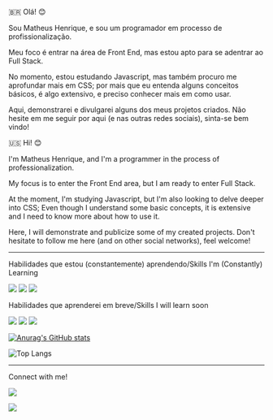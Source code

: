 :brazil: Olá! :blush:

Sou Matheus Henrique, e sou um programador em processo de profissionalização.

Meu foco é entrar na área de Front End, mas estou apto para se adentrar ao Full Stack.

No momento, estou estudando Javascript, mas também procuro me aprofundar mais em CSS; por mais que eu entenda alguns conceitos básicos, é algo extensivo, e preciso conhecer mais em como usar.

Aqui, demonstrarei e divulgarei alguns dos meus projetos criados. Não hesite em me seguir por aqui (e nas outras redes sociais), sinta-se bem vindo!

:us: Hi! :blush:

I'm Matheus Henrique, and I'm a programmer in the process of professionalization.

My focus is to enter the Front End area, but I am ready to enter Full Stack.

At the moment, I'm studying Javascript, but I'm also looking to delve deeper into CSS; Even though I understand some basic concepts, it is extensive and I need to know more about how to use it.

Here, I will demonstrate and publicize some of my created projects. Don't hesitate to follow me here (and on other social networks), feel welcome!

-----------------------------------------------------------------

Habilidades que estou (constantemente) aprendendo/Skills I'm (Constantly) Learning
<br>

<img src="https://img.shields.io/badge/HTML-239120?style=for-the-badge&logo=html5&logoColor=white" />
<img src="https://img.shields.io/badge/CSS-239120?&style=for-the-badge&logo=css3&logoColor=white" />
<img src="https://img.shields.io/badge/JavaScript-F7DF1E?style=for-the-badge&logo=javascript&logoColor=black" />

Habilidades que aprenderei em breve/Skills I will learn soon
<br>

<img src="https://img.shields.io/badge/Node.js-43853D?style=for-the-badge&logo=node.js&logoColor=white" />
<img src="https://img.shields.io/badge/Python-3776AB?style=for-the-badge&logo=python&logoColor=white" />
<img src="https://img.shields.io/badge/TypeScript-007ACC?style=for-the-badge&logo=typescript&logoColor=white" />

[![Anurag's GitHub stats](https://github-readme-stats.vercel.app/api?username=ma7hz)](https://github.com/anuraghazra/github-readme-stats)

![Top Langs](https://github-readme-stats.vercel.app/api/top-langs/?username=ma7hz&hide_progress=true)

-----------------------------------------------------------------

Connect with me!
<br>

<p>
<a href= "https://www.linkedin.com/in/matheus-henrique-aguiar-pedro/">
<img src="https://img.shields.io/badge/LinkedIn-0077B5?style=for-the-badge&logo=linkedin&logoColor=white" />
<p>

<p>
<a href= "https://www.instagram.com/matthenn_">
<img src="https://img.shields.io/badge/Instagram-E4405F?style=for-the-badge&logo=instagram&logoColor=white" />
<p>
